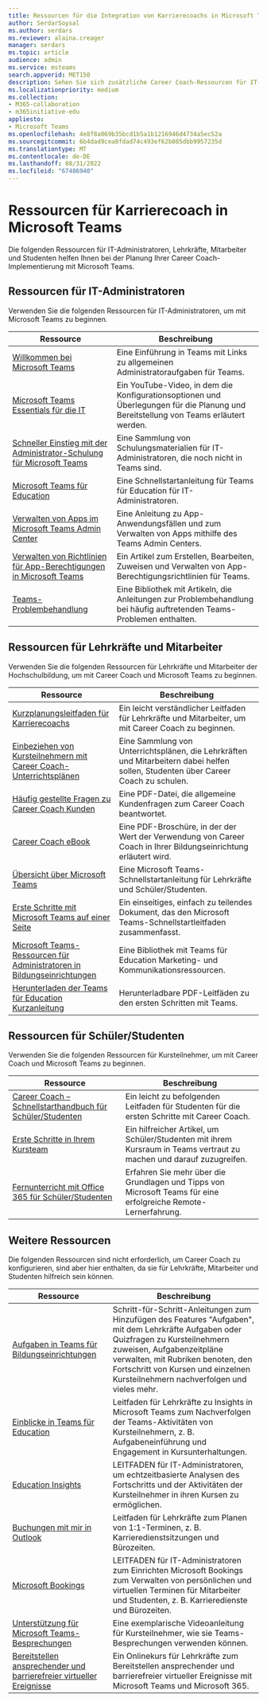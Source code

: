 ```yaml
---
title: Ressourcen für die Integration von Karrierecoachs in Microsoft Teams
author: SerdarSoysal
ms.author: serdars
ms.reviewer: alaina.creager
manager: serdars
ms.topic: article
audience: admin
ms.service: msteams
search.appverid: MET150
description: Sehen Sie sich zusätzliche Career Coach-Ressourcen für IT-Administratoren, Lehrkräfte, Mitarbeiter und Studenten an.
ms.localizationpriority: medium
ms.collection:
- M365-collaboration
- m365initiative-edu
appliesto:
- Microsoft Teams
ms.openlocfilehash: 4e8f8a069b35bcd1b5a1b1216946d4734a5ec52a
ms.sourcegitcommit: 6b4dad9cea8fdad74c493ef62b085dbb9957235d
ms.translationtype: MT
ms.contentlocale: de-DE
ms.lasthandoff: 08/31/2022
ms.locfileid: "67486940"
---
```

# <a name="resources-for-career-coach-in-microsoft-teams"></a>Ressourcen für Karrierecoach in Microsoft Teams

Die folgenden Ressourcen für IT-Administratoren, Lehrkräfte, Mitarbeiter und Studenten helfen Ihnen bei der Planung Ihrer Career Coach-Implementierung mit Microsoft Teams.

## <a name="resources-for-it-admins"></a>Ressourcen für IT-Administratoren

Verwenden Sie die folgenden Ressourcen für IT-Administratoren, um mit Microsoft Teams zu beginnen.

|Ressource |Beschreibung |
|---------|------------|
| [Willkommen bei Microsoft Teams](Teams-overview.md) | Eine Einführung in Teams mit Links zu allgemeinen Administratoraufgaben für Teams. |
| [Microsoft Teams Essentials für die IT](https://www.youtube.com/watch?v=MfDB7VenWuA&list=PLXtHYVsvn_b_JeDjgD5XdkyHTDXdYgPGn) | Ein YouTube-Video, in dem die Konfigurationsoptionen und Überlegungen für die Planung und Bereitstellung von Teams erläutert werden. |
| [Schneller Einstieg mit der Administrator-Schulung für Microsoft Teams](ITAdmin-readiness.md) | Eine Sammlung von Schulungsmaterialien für IT-Administratoren, die noch nicht in Teams sind. |
| [Microsoft Teams für Education](Teams-quick-start-edu.yml) | Eine Schnellstartanleitung für Teams für Education für IT-Administratoren. |
| [Verwalten von Apps im Microsoft Teams Admin Center](manage-apps.md) | Eine Anleitung zu App-Anwendungsfällen und zum Verwalten von Apps mithilfe des Teams Admin Centers. |
| [Verwalten von Richtlinien für App-Berechtigungen in Microsoft Teams](teams-app-permission-policies.md) | Ein Artikel zum Erstellen, Bearbeiten, Zuweisen und Verwalten von App-Berechtigungsrichtlinien für Teams. |
| [Teams-Problembehandlung](/microsoftteams/troubleshoot/teams-welcome) | Eine Bibliothek mit Artikeln, die Anleitungen zur Problembehandlung bei häufig auftretenden Teams-Problemen enthalten. |

## <a name="resources-for-faculty-and-staff"></a>Ressourcen für Lehrkräfte und Mitarbeiter

Verwenden Sie die folgenden Ressourcen für Lehrkräfte und Mitarbeiter der Hochschulbildung, um mit Career Coach und Microsoft Teams zu beginnen.

| Ressource | Beschreibung |
|----------|-------------|
| [Kurzplanungsleitfaden für Karrierecoachs](https://support.microsoft.com/topic/career-coach-quick-planning-guide-c5d0b934-bfcf-4fe7-8a85-ba7bbb1b6ad4) | Ein leicht verständlicher Leitfaden für Lehrkräfte und Mitarbeiter, um mit Career Coach zu beginnen. |
| [Einbeziehen von Kursteilnehmern mit Career Coach-Unterrichtsplänen](https://support.microsoft.com/topic/get-started-with-career-coach-goals-and-activities-086ce412-05de-4259-a9fd-c96471cef1b0?preview=true) | Eine Sammlung von Unterrichtsplänen, die Lehrkräften und Mitarbeitern dabei helfen sollen, Studenten über Career Coach zu schulen. |
| [Häufig gestellte Fragen zu Career Coach Kunden](https://edudownloads.azureedge.net/msdownloads/Customer_FAQ-Career_Coach.pdf) | Eine PDF-Datei, die allgemeine Kundenfragen zum Career Coach beantwortet. |
| [Career Coach eBook](https://msp1151126154693.blob.core.windows.net/msdownloads/Microsoft_Career_Coach_Personalized_Career_Guidance_eBook.pdf) | Eine PDF-Broschüre, in der der Wert der Verwendung von Career Coach in Ihrer Bildungseinrichtung erläutert wird. |
| [Übersicht über Microsoft Teams](https://support.microsoft.com/teams) | Eine Microsoft Teams-Schnellstartanleitung für Lehrkräfte und Schüler/Studenten. |
| [Erste Schritte mit Microsoft Teams auf einer Seite](https://download.microsoft.com/download/8/f/1/8f187ed2-a4b8-4269-b756-744c2e81a423/teams-for-education-getting-started-1-pager.pdf) | Ein einseitiges, einfach zu teilendes Dokument, das den Microsoft Teams-Schnellstartleitfaden zusammenfasst. |
| [Microsoft Teams-Ressourcen für Administratoren in Bildungseinrichtungen](resources-teams-edu.md) | Eine Bibliothek mit Teams für Education Marketing- und Kommunikationsressourcen. |
| [Herunterladen der Teams für Education Kurzanleitung](https://support.microsoft.com/topic/downloadable-guides-6bd3eb82-0a0f-43cc-a4d2-c9f4e7ebdf39) | Herunterladbare PDF-Leitfäden zu den ersten Schritten mit Teams. |

## <a name="resources-for-students"></a>Ressourcen für Schüler/Studenten

Verwenden Sie die folgenden Ressourcen für Kursteilnehmer, um mit Career Coach und Microsoft Teams zu beginnen.

|Ressource |Beschreibung |
|---------|------------|
| [Career Coach – Schnellstarthandbuch für Schüler/Studenten](https://support.microsoft.com/topic/career-coach-quick-start-guide-for-students-c419db47-9290-4961-9684-c3f86a9b3708) | Ein leicht zu befolgenden Leitfaden für Studenten für die ersten Schritte mit Career Coach. |
| [Erste Schritte in Ihrem Kursteam](https://support.microsoft.com/topic/get-started-in-your-class-team-6b5fd708-35b9-4caf-b66e-d8f2468e4fd5#ID0EDD=Students) | Ein hilfreicher Artikel, um Schüler/Studenten mit ihrem Kursraum in Teams vertraut zu machen und darauf zuzugreifen. |
| [Fernunterricht mit Office 365 für Schüler/Studenten](https://support.microsoft.com/topic/remote-learning-with-office-365-for-students-eea3ee92-ba42-4217-90d4-155f9a5477e4) | Erfahren Sie mehr über die Grundlagen und Tipps von Microsoft Teams für eine erfolgreiche Remote-Lernerfahrung. |

## <a name="additional-resources"></a>Weitere Ressourcen

Die folgenden Ressourcen sind nicht erforderlich, um Career Coach zu konfigurieren, sind aber hier enthalten, da sie für Lehrkräfte, Mitarbeiter und Studenten hilfreich sein können.

|Ressource |Beschreibung |
|---------|------------|
| [Aufgaben in Teams für Bildungseinrichtungen](https://support.microsoft.com/topic/microsoft-teams-5aa4431a-8a3c-4aa5-87a6-b6401abea114?ui=en-us&rs=en-us&ad=us#ID0EAABAAA=Assignments&ID0EBBD=Assignments) | Schritt-für-Schritt-Anleitungen zum Hinzufügen des Features "Aufgaben", mit dem Lehrkräfte Aufgaben oder Quizfragen zu Kursteilnehmern zuweisen, Aufgabenzeitpläne verwalten, mit Rubriken benoten, den Fortschritt von Kursen und einzelnen Kursteilnehmern nachverfolgen und vieles mehr. |
| [Einblicke in Teams für Education](https://support.microsoft.com/topic/educator-s-guide-to-insights-in-microsoft-teams-27b56255-90c0-47aa-bac3-1c9f50157181) | Leitfaden für Lehrkräfte zu Insights in Microsoft Teams zum Nachverfolgen der Teams-Aktivitäten von Kursteilnehmern, z. B. Aufgabeneinführung und Engagement in Kursunterhaltungen. |
| [Education Insights](class-insights.md) | LEITFADEN für IT-Administratoren, um echtzeitbasierte Analysen des Fortschritts und der Aktivitäten der Kursteilnehmer in ihren Kursen zu ermöglichen. |
| [Buchungen mit mir in Outlook](/microsoft-365/bookings/bookings-in-outlook) | Leitfaden für Lehrkräfte zum Planen von 1:1-Terminen, z. B. Karrieredienstsitzungen und Bürozeiten. |
| [Microsoft Bookings](/microsoft-365/bookings/bookings-overview) | LEITFADEN für IT-Administratoren zum Einrichten Microsoft Bookings zum Verwalten von persönlichen und virtuellen Terminen für Mitarbeiter und Studenten, z. B. Karrieredienste und Bürozeiten. |
| [Unterstützung für Microsoft Teams-Besprechungen](https://www.microsoft.com/videoplayer/embed/RE4rxIX?pid=ocpVideo0-innerdiv-oneplayer&postJsllMsg=true&maskLevel=20&market=en-us) | Eine exemplarische Videoanleitung für Kursteilnehmer, wie sie Teams-Besprechungen verwenden können. |
| [Bereitstellen ansprechender und barrierefreier virtueller Ereignisse](/learn/paths/m365-virtual-events-fundamentals/) | Ein Onlinekurs für Lehrkräfte zum Bereitstellen ansprechender und barrierefreier virtueller Ereignisse mit Microsoft Teams und Microsoft 365. |

